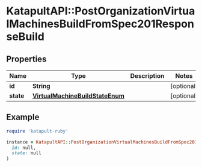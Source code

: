 # KatapultAPI::PostOrganizationVirtualMachinesBuildFromSpec201ResponseBuild

## Properties

| Name | Type | Description | Notes |
| ---- | ---- | ----------- | ----- |
| **id** | **String** |  | [optional] |
| **state** | [**VirtualMachineBuildStateEnum**](VirtualMachineBuildStateEnum.md) |  | [optional] |

## Example

```ruby
require 'katapult-ruby'

instance = KatapultAPI::PostOrganizationVirtualMachinesBuildFromSpec201ResponseBuild.new(
  id: null,
  state: null
)
```

